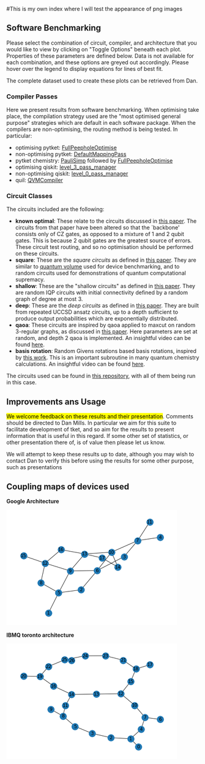 #This is my own index where I will test the appearance of png images

<html lang="en">
<head>
  <script src="https://cdnjs.cloudflare.com/ajax/libs/Chart.js/2.9.4/Chart.min.js"></script>
  <script src="https://ajax.googleapis.com/ajax/libs/jquery/3.5.1/jquery.min.js"></script>
  <script src="https://cdn.jsdelivr.net/npm/handlebars@latest/dist/handlebars.js"></script>
  
  <script src="PageManager.js"></script>
  <script src="GraphTileManager.js"></script>
  <script type="text/javascript" src="depth_data.json"></script>
  <script type="text/javascript" src="depth_line_data.json"></script>
  <script type="text/javascript" src="time_data.json"></script>
  <script type="text/javascript" src="time_line_data.json"></script>
  <link href="style.css" rel="stylesheet"></link>

</head>
<body>

## Software Benchmarking

Please select the combination of circuit, compiler, and architecture that you
would like to view by clicking on "Toggle Options" beneath each plot. 
Properties of these parameters are defined below. Data is not available for
each combination, and these options are greyed out accordingly. Please hover 
over the legend to display equations for lines of best fit.

<div id="graph-tile-container"></div>

The complete dataset used to create these plots
can be retrieved from Dan.

<script>
  $(function(){
    var includes = $('[data-include]');
    jQuery.each(includes, function(){
      var file = $(this).data('include') + '.html';
      $(this).load(file);
    });
  });
</script>

### Compiler Passes

Here we present results from software benchmarking. When optimising take place,
the compilation strategy used are the "most optimised general purpose"
strategies which are default in each software package. When the compilers are
non-optimising, the routing method is being tested. In particular:

- optimising pytket:
  [FullPeepholeOptimise](https://cqcl.github.io/pytket/build/html/passes.html#pytket.passes.FullPeepholeOptimise)
- non-optimising pytket:
  [DefaultMappingPass](https://cqcl.github.io/pytket/build/html/passes.html?highlight=default%20mapping%20pass#pytket.passes.DefaultMappingPass)
- pytket chemistry:
  [PauliSimp](https://cqcl.github.io/pytket/build/html/passes.html#pytket.passes.GuidedPauliSimp) 
  followed by
  [FullPeepholeOptimise](https://cqcl.github.io/pytket/build/html/passes.html#pytket.passes.FullPeepholeOptimise)
- optimising qiskit:
  [level_3_pass_manager](https://qiskit.org/documentation/stubs/qiskit.transpiler.preset_passmanagers.level_3_pass_manager.html#qiskit.transpiler.preset_passmanagers.level_3_pass_manager)
- non-optimising qiskit:
  [level_0_pass_manager](https://qiskit.org/documentation/stubs/qiskit.transpiler.preset_passmanagers.level_0_pass_manager.html#qiskit.transpiler.preset_passmanagers.level_0_pass_manager) 
- quil:
  [QVMCompiler](https://pyquil-docs.rigetti.com/en/stable/apidocs/autogen/pyquil.api.QVMCompiler.html?highlight=QVMCompiler#pyquil.api.QVMCompiler) 

### Circuit Classes

The circuits included are the following:

- **known optimal**: These relate to the circuits discussed in [this
  paper](https://arxiv.org/abs/2002.09783). The circuits from that paper have
  been altered so that the `backbone' consists only of CZ gates, as opposed to
  a mixture of 1 and 2 qubit gates. This is because 2 qubit gates are the
  greatest source of errors. These circuit test routing, and so no optimisation
  should be performed on these circuits.
- **square**: These are the *square circuits* as defined in [this paper][1].
  They are similar to [quantum volume](https://arxiv.org/abs/1811.12926) used
  for device benchmarking, and to random circuits used for demonstrations of
  quantum computational supremacy.
- **shallow**: These are the "shallow circuits" as defined in [this paper][1].
  They are random IQP circuits with initial connectivity defined by a random
  graph of degree at most 3.
- **deep**: These are the *deep circuits* as defined in [this paper][1]. They
  are built from repeated UCCSD ansatz circuits, up to a depth sufficient to
  produce output probabilities which are exponentially distributed.
- **qaoa**: These circuits are inspired by qaoa applied to maxcut on random
  3-regular graphs, as discussed in [this
  paper](https://arxiv.org/abs/2004.04197). Here parameters are set at random,
  and depth 2 qaoa is implemented. An insightful video can be found
  [here](https://youtu.be/bhNin0MjH9I).
- **basis rotation**: Random Givens rotations based basis rotations, inspired
  by [this work](https://arxiv.org/abs/2004.04174). This is an important
  subroutine in many quantum chemistry calculations. An insightful video can be
  found [here](https://youtu.be/nfXEdbPXGek).

[1]: https://arxiv.org/abs/2006.01273 "Application motivated benchmarking"

The circuits used can be found in [this
repository](https://github.com/CQCL-DEV/software_benchmarking), with all of
them being run in this case.

## Improvements ans Usage

<mark>We welcome feedback on these results and their presentation</mark>. 
Comments should be directed to Dan Mills. In particular we aim for this suite 
to facilitate development of tket, and so aim
for the results to present information that is useful in this regard. If some
other set of statistics, or other presentation there of, is of value then
please let us know.

We will attempt to keep these results up to date, although you may wish to
contact Dan to verify this before using the results for some other purpose,
such as presentations



## Coupling maps of devices used
**Google Architecture**

![Google Arch](https://github.com/kris514/github_actions_practise/blob/main/images/google%20arch.png)

**IBMQ toronto architecture**
  
  
![Test Image 5](https://github.com/kris514/github_actions_practise/blob/main/images/ibmq_toronto.png)
  
  
</body>
</html>
